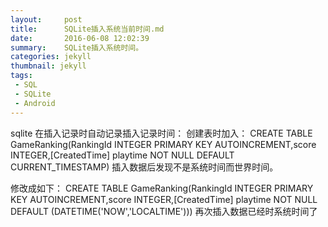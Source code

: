```yaml
---
layout:     post
title:      SQLite插入系统当前时间.md
date:       2016-06-08 12:02:39
summary:    SQLite插入系统时间。
categories: jekyll
thumbnail: jekyll
tags:
 - SQL
 - SQLite
 - Android
---
```


sqlite 在插入记录时自动记录插入记录时间：
创建表时加入：
CREATE TABLE GameRanking(RankingId INTEGER PRIMARY KEY AUTOINCREMENT,score INTEGER,[CreatedTime] playtime NOT NULL DEFAULT CURRENT_TIMESTAMP)
插入数据后发现不是系统时间而世界时间。

修改成如下：
CREATE TABLE GameRanking(RankingId INTEGER PRIMARY KEY AUTOINCREMENT,score INTEGER,[CreatedTime] playtime NOT NULL DEFAULT (DATETIME('NOW','LOCALTIME')))
再次插入数据已经时系统时间了
